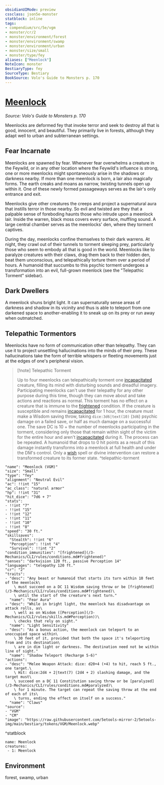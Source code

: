 ```yaml
---
obsidianUIMode: preview
cssclass: json5e-monster
statblock: inline
tags:
- compendium/src/5e/vgm
- monster/cr/2
- monster/environment/forest
- monster/environment/swamp
- monster/environment/urban
- monster/size/small
- monster/type/fey
aliases: ["Meenlock"]
NoteIcon: monster
BestiaryType: fey
SourceType: Bestiary
BookSource: Volo's Guide to Monsters p. 170
---
```

# [Meenlock](3-Mechanics\CLI\bestiary\fey/meenlock-vgm.md)
*Source: Volo's Guide to Monsters p. 170*  

Meenlocks are deformed fey that invoke terror and seek to destroy all that is good, innocent, and beautiful. They primarily live in forests, although they adapt well to urban and subterranean settings.

## Fear Incarnate

Meenlocks are spawned by fear. Whenever fear overwhelms a creature in the Feywild, or in any other location where the Feywild's influence is strong, one or more meenlocks might spontaneously arise in the shadows or darkness nearby. If more than one meenlock is born, a lair also magically forms. The earth creaks and moans as narrow, twisting tunnels open up within it. One of these newly formed passageways serves as the lair's only entrance and exit.

Meenlocks give other creatures the creeps and project a supernatural aura that instills terror in those nearby. So evil and twisted are they that a palpable sense of foreboding haunts those who intrude upon a meenlock lair. Inside the warren, black moss covers every surface, muffling sound. A large central chamber serves as the meenlocks' den, where they torment captives.

During the day, meenlocks confine themselves to their dark warrens. At night, they crawl out of their tunnels to torment sleeping prey, particularly those who seem to embody all that is good in the world. Meenlocks like to paralyze creatures with their claws, drag them back to their hidden den, beat them unconscious, and telepathically torture them over a period of hours. A humanoid that succumbs to this psychic torment undergoes a transformation into an evil, full-grown meenlock (see the "Telepathic Torment" sidebar).

## Dark Dwellers

A meenlock shuns bright light. It can supernaturally sense areas of darkness and shadow in its vicinity and thus is able to teleport from one darkened space to another-enabling it to sneak up on its prey or run away when outmatched.

## Telepathic Tormentors

Meenlocks have no form of communication other than telepathy. They can use it to project unsettling hallucinations into the minds of their prey. These hallucinations take the form of terrible whispers or fleeting movements just at the edges of one's peripheral vision.

> [!note] Telepathic Torment
> 
> Up to four meenlocks can telepathically torment one [incapacitated](/3-Mechanics/CLI/rules/conditions.md#incapacitated) creature, filling its mind with disturbing sounds and dreadful imagery. Participating meenlocks can't use their telepathy for any other purpose during this time, though they can move about and take actions and reactions as normal. This torment has no effect on a creature that is immune to the [frightened](/3-Mechanics/CLI/rules/conditions.md#frightened) condition. If the creature is susceptible and remains [incapacitated](/3-Mechanics/CLI/rules/conditions.md#incapacitated) for 1 hour, the creature must make a Wisdom saving throw, taking `dice:3d6|text(10)` (`3d6`) psychic damage on a failed save, or half as much damage on a successful one. The save DC is 10 + the number of meenlocks participating in the torment, considering only those that remain within sight of the victim for the entire hour and aren't [incapacitated](/3-Mechanics/CLI/rules/conditions.md#incapacitated) during it. The process can be repeated. A humanoid that drops to 0 hit points as a result of this damage instantly transforms into a meenlock at full health and under the DM's control. Only a [wish](/3-Mechanics/CLI/spells/wish.md) spell or divine intervention can restore a transformed creature to its former state.
^telepathic-torment

```statblock
"name": "Meenlock (VGM)"
"size": "Small"
"type": "fey"
"alignment": "Neutral Evil"
"ac": !!int "15"
"ac_class": "natural armor"
"hp": !!int "31"
"hit_dice": "7d6 + 7"
"stats":
- !!int "7"
- !!int "15"
- !!int "12"
- !!int "11"
- !!int "10"
- !!int "8"
"speed": "30 ft."
"skillsaves":
  "Stealth": !!int "6"
  "Perception": !!int "4"
  "Survival": !!int "2"
"condition_immunities": "[frightened](/3-Mechanics/CLI/rules/conditions.md#frightened)"
"senses": "darkvision 120 ft., passive Perception 14"
"languages": "telepathy 120 ft."
"cr": "2"
"traits":
- "desc": "Any beast or humanoid that starts its turn within 10 feet of the meenlock\
    \ must succeed on a DC 11 Wisdom saving throw or be [frightened](/3-Mechanics/CLI/rules/conditions.md#frightened)\
    \ until the start of the creature's next turn."
  "name": "Fear Aura"
- "desc": "While in bright light, the meenlock has disadvantage on attack rolls, as\
    \ well as on Wisdom ([Perception](/3-Mechanics/CLI/rules/skills.md#Perception))\
    \ checks that rely on sight."
  "name": "Light Sensitivity"
- "desc": "As a bonus action, the meenlock can teleport to an unoccupied space within\
    \ 30 feet of it, provided that both the space it's teleporting from and its destination\
    \ are in dim light or darkness. The destination need not be within line of sight."
  "name": "Shadow Teleport (Recharge 5-6)"
"actions":
- "desc": "Melee Weapon Attack: dice: d20+4 (+4) to hit, reach 5 ft., one target.\
    \ Hit: dice:2d4 + 2|text(7) (2d4 + 2) slashing damage, and the target must\
    \ succeed on a DC 11 Constitution saving throw or be [paralyzed](/3-Mechanics/CLI/rules/conditions.md#paralyzed)\
    \ for 1 minute. The target can repeat the saving throw at the end of each of its\
    \ turns, ending the effect on itself on a success."
  "name": "Claws"
"source":
- "VGM"
- "CM"
"image": "https://raw.githubusercontent.com/5etools-mirror-2/5etools-img/main/bestiary/tokens/VGM/Meenlock.webp"
```
^statblock

```encounter-table
name: Meenlock
creatures:
 - 1: Meenlock
```

## Environment

forest, swamp, urban